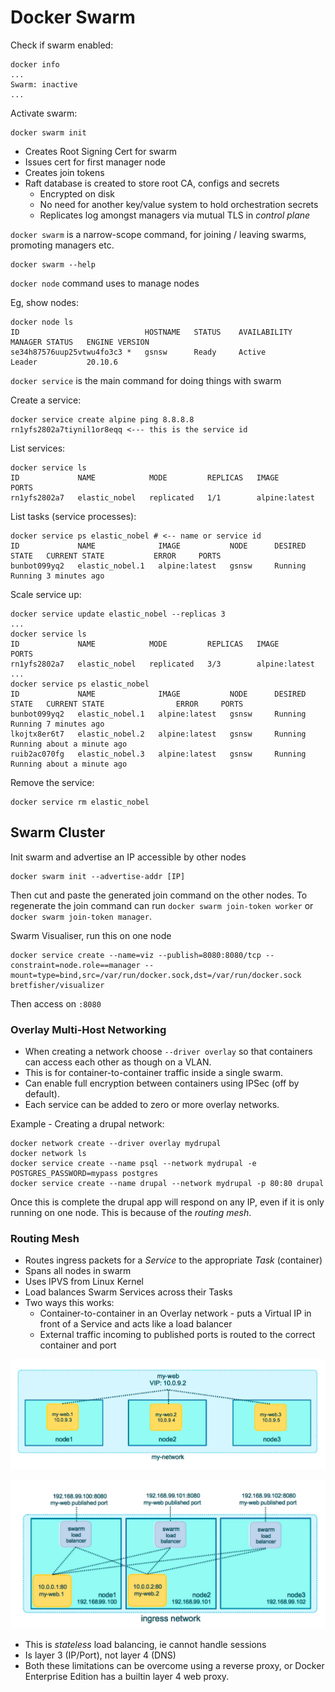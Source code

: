 # Docker Swarm

Check if swarm enabled:

```shell
docker info
...
Swarm: inactive
...
```

Activate swarm:

```shell
docker swarm init
```

- Creates Root Signing Cert for swarm
- Issues cert for first manager node
- Creates join tokens
- Raft database is created to store root CA, configs and secrets
   - Encrypted on disk 
   - No need for another key/value system to hold orchestration secrets
   - Replicates log amongst managers via mutual TLS in _control plane_
  

`docker swarm` is a narrow-scope command, for joining / leaving swarms, promoting managers etc.

```shell
docker swarm --help
```

`docker node` command uses to manage nodes

Eg, show nodes:

```shell
docker node ls
ID                            HOSTNAME   STATUS    AVAILABILITY   MANAGER STATUS   ENGINE VERSION
se34h87576uup25vtwu4fo3c3 *   gsnsw      Ready     Active         Leader           20.10.6
```

`docker service` is the main command for doing things with swarm


Create a service:

```shell
docker service create alpine ping 8.8.8.8
rn1yfs2802a7tiynil1or8eqq <--- this is the service id
```

List services:

```shell
docker service ls
ID             NAME            MODE         REPLICAS   IMAGE           PORTS
rn1yfs2802a7   elastic_nobel   replicated   1/1        alpine:latest 
```

List tasks (service processes):

```shell
docker service ps elastic_nobel # <-- name or service id
ID             NAME              IMAGE           NODE      DESIRED STATE   CURRENT STATE           ERROR     PORTS
bunbot099yq2   elastic_nobel.1   alpine:latest   gsnsw     Running         Running 3 minutes ago
```

Scale service up:

```shell
docker service update elastic_nobel --replicas 3
...
docker service ls
ID             NAME            MODE         REPLICAS   IMAGE           PORTS
rn1yfs2802a7   elastic_nobel   replicated   3/3        alpine:latest
...
docker service ps elastic_nobel
ID             NAME              IMAGE           NODE      DESIRED STATE   CURRENT STATE                ERROR     PORTS
bunbot099yq2   elastic_nobel.1   alpine:latest   gsnsw     Running         Running 7 minutes ago                  
lkojtx8er6t7   elastic_nobel.2   alpine:latest   gsnsw     Running         Running about a minute ago             
ruib2ac070fg   elastic_nobel.3   alpine:latest   gsnsw     Running         Running about a minute ago 
```

Remove the service:

```shell
docker service rm elastic_nobel
```


## Swarm Cluster

Init swarm and advertise an IP accessible by other nodes

```shell
docker swarm init --advertise-addr [IP]
```

Then cut and paste the generated join command on the other nodes. To regenerate the join command can run 
`docker swarm join-token worker` or `docker swarm join-token manager`.

Swarm Visualiser, run this on one node

```shell
docker service create --name=viz --publish=8080:8080/tcp --constraint=node.role==manager --mount=type=bind,src=/var/run/docker.sock,dst=/var/run/docker.sock bretfisher/visualizer 
```

Then access on  `:8080` 


### Overlay Multi-Host Networking

- When creating a network choose `--driver overlay` so that containers can access each other as though on a VLAN.
- This is for container-to-container traffic inside a single swarm.
- Can enable full encryption between containers using IPSec (off by default).
- Each service can be added to zero or more overlay networks.

Example - Creating a drupal network:

```shell
docker network create --driver overlay mydrupal
docker network ls
docker service create --name psql --network mydrupal -e POSTGRES_PASSWORD=mypass postgres
docker service create --name drupal --network mydrupal -p 80:80 drupal
```

Once this is complete the drupal app will respond on any IP, even if it is only running on one node. This is because
of the _routing mesh_.

### Routing Mesh

- Routes ingress packets for a _Service_ to the appropriate _Task_ (container)
- Spans all nodes in swarm
- Uses IPVS from Linux Kernel
- Load balances Swarm Services across their Tasks
- Two ways this works:
   - Container-to-container in an Overlay network - puts a Virtual IP in front of a Service and acts like a load balancer
   - External traffic incoming to published ports is routed to the correct container and port 

![routing mesh 1](./routing-mesh1.png)

![routing mesh 2](./routing-mesh2.png)

- This is _stateless_ load balancing, ie cannot handle sessions
- Is layer 3 (IP/Port), not layer 4 (DNS)
- Both these limitations can be overcome using a reverse proxy, or Docker Enterprise Edition has 
  a builtin layer 4 web proxy.

